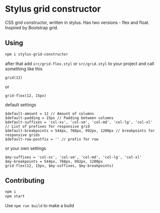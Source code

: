 # Stylus grid constructor
CSS grid constructor, written in stylus. Has two versions - flex and float.
Inspired by Bootstrap grid.

## Using
```bash
npm i stylus-grid-constructor
```
after that add ```src/grid-flex.styl``` or ```src/grid.styl``` to your project and call something like this
```stylus
grid(12)
```
or
```stylus
grid-flex(12, 15px)
```
default settings
```stylus
$default-amount = 12 // Amount of columns
$default-padding = 15px // Padding between columns
$default-suffixes = 'col-xs', 'col-sm', 'col-md', 'col-lg', 'col-xl' // List of prefixes for responsive grid
$default-breakpoints = 544px, 768px, 992px, 1200px // breakpoints for responsive grids
$default-row-postfix = '' // prefix for row
```
or your own settings
```stylus
$my-suffixes = 'col-xs', 'col-sm', 'col-md', 'col-lg', 'col-xl'
$my-breakpoints = 544px, 768px, 992px, 1200px
grid-flex(12, 15px, $my-suffixes, $my-breakpoints)
```

## Contributing

```bash
npm i
npm start
```
Use ```npm run build``` to make a build
